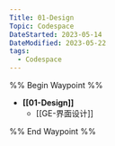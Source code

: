 ```yaml
---
Title: 01-Design
Topic: Codespace
DateStarted: 2023-05-14
DateModified: 2023-05-22
tags:
  - Codespace
---
```

%% Begin Waypoint %%
- **[[01-Design]]**
	- [[GE-界面设计]]

%% End Waypoint %%